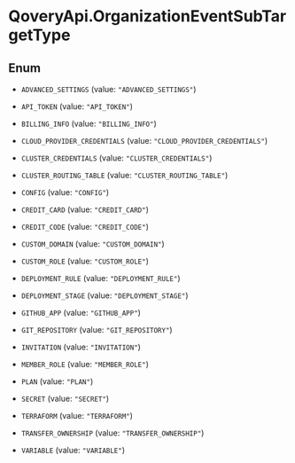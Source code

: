 # QoveryApi.OrganizationEventSubTargetType

## Enum


* `ADVANCED_SETTINGS` (value: `"ADVANCED_SETTINGS"`)

* `API_TOKEN` (value: `"API_TOKEN"`)

* `BILLING_INFO` (value: `"BILLING_INFO"`)

* `CLOUD_PROVIDER_CREDENTIALS` (value: `"CLOUD_PROVIDER_CREDENTIALS"`)

* `CLUSTER_CREDENTIALS` (value: `"CLUSTER_CREDENTIALS"`)

* `CLUSTER_ROUTING_TABLE` (value: `"CLUSTER_ROUTING_TABLE"`)

* `CONFIG` (value: `"CONFIG"`)

* `CREDIT_CARD` (value: `"CREDIT_CARD"`)

* `CREDIT_CODE` (value: `"CREDIT_CODE"`)

* `CUSTOM_DOMAIN` (value: `"CUSTOM_DOMAIN"`)

* `CUSTOM_ROLE` (value: `"CUSTOM_ROLE"`)

* `DEPLOYMENT_RULE` (value: `"DEPLOYMENT_RULE"`)

* `DEPLOYMENT_STAGE` (value: `"DEPLOYMENT_STAGE"`)

* `GITHUB_APP` (value: `"GITHUB_APP"`)

* `GIT_REPOSITORY` (value: `"GIT_REPOSITORY"`)

* `INVITATION` (value: `"INVITATION"`)

* `MEMBER_ROLE` (value: `"MEMBER_ROLE"`)

* `PLAN` (value: `"PLAN"`)

* `SECRET` (value: `"SECRET"`)

* `TERRAFORM` (value: `"TERRAFORM"`)

* `TRANSFER_OWNERSHIP` (value: `"TRANSFER_OWNERSHIP"`)

* `VARIABLE` (value: `"VARIABLE"`)


